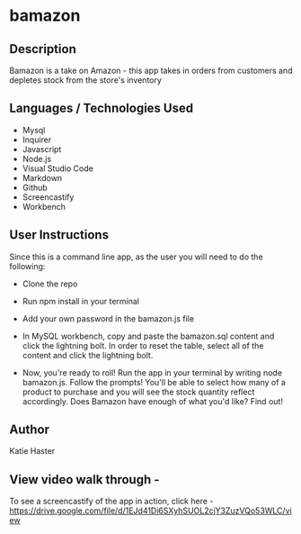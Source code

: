 # bamazon

## Description
Bamazon is a take on Amazon - this app takes in orders from customers and depletes stock from the store's inventory

## Languages / Technologies Used
* Mysql
* Inquirer
* Javascript
* Node.js
* Visual Studio Code
* Markdown
* Github
* Screencastify
* Workbench

## User Instructions
Since this is a command line app, as the user you will need to do the following:

* Clone the repo

* Run npm install in your terminal

* Add your own password in the bamazon.js file

* In MySQL workbench, copy and paste the bamazon.sql content and click the lightning bolt. In order to reset the table, select all of the content and click the lightning bolt. 

* Now, you're ready to roll! Run the app in your terminal by writing node bamazon.js. Follow the prompts! You'll be able to select how many of a product to purchase and you will see the stock quantity reflect accordingly. Does Bamazon have enough of what you'd like? Find out!

## Author
Katie Haster

## View video walk through - 
To see a screencastify of the app in action, click here - https://drive.google.com/file/d/1EJd41Di6SXyhSUOL2cjY3ZuzVQo53WLC/view